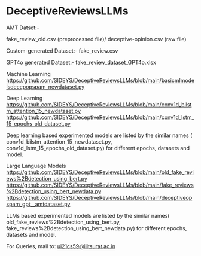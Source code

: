 # DeceptiveReviewsLLMs

AMT Datset:- 

fake_review_old.csv (preprocessed file)/ deceptive-opinion.csv (raw file)

Custom-generated Dataset:- 
fake_review.csv

GPT4o generated Dataset:-
fake_review_dataset_GPT4o.xlsx

Machine Learning
https://github.com/SIDEYS/DeceptiveReviewsLLMs/blob/main/basicmlmodelsdecepopspam_newdataset.py


Deep Learning
https://github.com/SIDEYS/DeceptiveReviewsLLMs/blob/main/conv1d_bilstm_attention_15_newdataset.py
https://github.com/SIDEYS/DeceptiveReviewsLLMs/blob/main/conv1d_lstm_15_epochs_old_dataset.py

Deep learning based experimented models are listed by the similar names ( conv1d_bilstm_attention_15_newdataset.py, conv1d_lstm_15_epochs_old_dataset.py) for different epochs, datasets and model. 

Large Language Models
https://github.com/SIDEYS/DeceptiveReviewsLLMs/blob/main/old_fake_reviews%2Bdetection_using_bert.py
https://github.com/SIDEYS/DeceptiveReviewsLLMs/blob/main/fake_reviews%2Bdetection_using_bert_newdata.py
https://github.com/SIDEYS/DeceptiveReviewsLLMs/blob/main/deceptiveopspam_gpt__amtdataset.py

LLMs based experimented models are listed by the similar names( old_fake_reviews%2Bdetection_using_bert.py, fake_reviews%2Bdetection_using_bert_newdata.py) for different epochs, datasets and model.

For Queries, mail to: ui21cs59@iiitsurat.ac.in 

